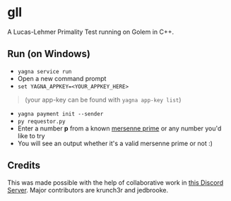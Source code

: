 # gll
A Lucas-Lehmer Primality Test running on Golem in C++.

## Run (on Windows)

* `yagna service run`
* Open a new command prompt
* `set YAGNA_APPKEY=<YOUR_APPKEY_HERE>` 

> (your app-key can be found with `yagna app-key list`)

* `yagna payment init --sender`
* `py requestor.py`
* Enter a number **p** from a known [mersenne prime](https://www.mersenne.org/primes/) or any number you'd like to try
* You will see an output whether it's a valid mersenne prime or not :)

## Credits
This was made possible with the help of collaborative work in [this Discord Server](https://discord.gg/zFEKQRfJUz). Major contributors are krunch3r and jedbrooke.
